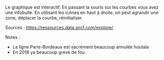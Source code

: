 Le graphique est interactif. En passant la souris sur les courbes vous avez une infobulle. 
En utilisant les icônes en haut à droite, on peut agrandir une zone, déplacer la courbe, réinitialiser.

Sources : https://ressources.data.sncf.com/explore/

Notes :
* La ligne Paris-Bordeaux est sacrément beaucoup annulée houlala
* En 2018 ya beaucoup greve de fou